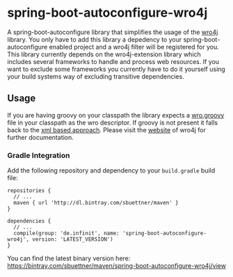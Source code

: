 # spring-boot-autoconfigure-wro4j
A spring-boot-autoconfigure library that simplifies the usage of the [wro4j](https://code.google.com/p/wro4j/) library. You only have to add this library a depedency to your spring-boot-autoconfigure enabled project and a wro4j filter will be registered for you. This library currently depends on the wro4j-extension library which includes several frameworks to handle and process web resources. If you want to exclude some frameworks you currently have to do it yourself using your build systems way of excluding transitive dependencies.

## Usage
If you are having groovy on your classpath the library expects a [wro.groovy](https://code.google.com/p/wro4j/wiki/GroovyWroModel) file in your classpath as the wro descriptor. If groovy is not present it falls back to the [xml based approach](https://code.google.com/p/wro4j/wiki/WroFileFormat). Please visit the [website](https://code.google.com/p/wro4j/) of wro4j for further documentation.

### Gradle Integration
Add the following repository and dependency to your ``build.gradle`` build file:

```
repositories {
  // ...
  maven { url 'http://dl.bintray.com/sbuettner/maven' }
}

dependencies {
  // ...
  compile(group: 'de.infinit', name: 'spring-boot-autoconfigure-wro4j', version: 'LATEST_VERSION')
}
```
You can find the latest binary version here: https://bintray.com/sbuettner/maven/spring-boot-autoconfigure-wro4j/view
